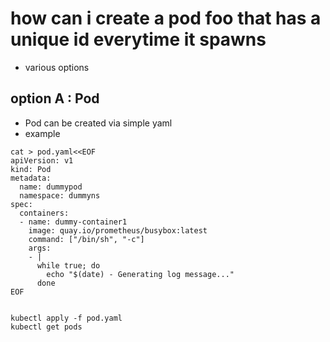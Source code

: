 # how can i create a pod foo that has a unique id everytime it spawns

- various options
## option A : Pod
- Pod can be created via simple yaml
- example
```
cat > pod.yaml<<EOF
apiVersion: v1
kind: Pod
metadata:
  name: dummypod
  namespace: dummyns
spec:
  containers:
  - name: dummy-container1
    image: quay.io/prometheus/busybox:latest
    command: ["/bin/sh", "-c"]
    args:
    - |
      while true; do
        echo "$(date) - Generating log message..."
      done
EOF


kubectl apply -f pod.yaml
kubectl get pods 

```
